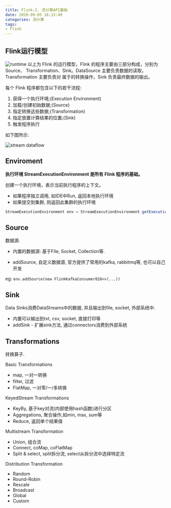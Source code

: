 ```yaml
---
title: Flink-2. 流计算API基础
date: 2020-09-05 16:15:49
categories: 流计算
tags: 
- Flink
---
```


## Flink运行模型

![runtime](https://tva1.sinaimg.cn/large/007S8ZIlly1gj7lszqn0xj30jg04i74i.jpg)
以上为 Flink 的运行模型，Flink 的程序主要由三部分构成，分别为 Source、 Transformation、Sink。DataSource 主要负责数据的读取，Transformation 主要负责对 属于的转换操作，Sink 负责最终数据的输出。

每个 Flink 程序都包含以下的若干流程:

1. 获得一个执行环境;(Execution Environment)
2. 加载/创建初始数据;(Source)
3. 指定转换这些数据;(Transformation)
4. 指定放置计算结果的位置;(Sink)
5. 触发程序执行

如下图所示:
<!--more-->
![stream dataflow](https://tva1.sinaimg.cn/large/007S8ZIlly1gj7ls5f2oej30hl0dswfz.jpg)

## Enviroment

**执行环境 StreamExecutionEnvironment 是所有 Flink 程序的基础。**

创建一个执行环境，表示当前执行程序的上下文。

* 如果程序独立调用, 如IDE中Run, 返回本地执行环境
* 如果提交到集群, 则返回此集群的执行环境

```java
StreamExecutionEnvironment env = StreamExecutionEnvironment.getExecutionEnvironment();
```

## Source

数据源.

* 内置的数据源: 基于File, Socket, Collection等.

* addSource, 自定义数据源, 官方提供了常用的kafka, rabbitmq等, 也可以自己开发

eg: `env.addSource(new FlinkKafkaConsumer010<>(...))`

## Sink

Data Sinks消费DataStreams中的数据, 并且输出到file, socket, 外部系统中.

* 内置可以输出到txt, csv, socket, 直接打印等
* addSink - 扩展sink方法, 通过connectors消费到外部系统

## Transformations

转换算子.

Basic Transformations

* map, 一对一转换
* filter, 过滤
* FlatMap, 一对零/一/多转换

KeyedStream Transformations

* KeyBy, 基于key对流(内部使用hash函数)进行分区
* Aggregations, 聚合操作,如min, max, sum等
* Reduce, 返回单个结果值

Multistream Transformation

* Union, 组合流
* Connect, coMap, coFlatMap
* Split & select, split拆分流, select从拆分流中选择特定流

Distribution Transformation

* Random
* Round-Robin
* Rescale
* Broadcast
* Global
* Custom
